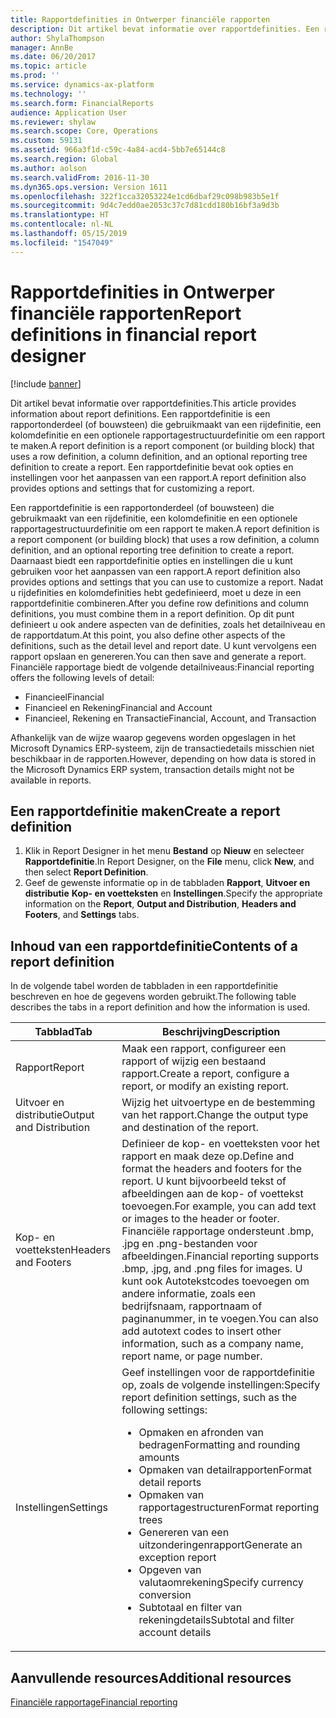 ```yaml
---
title: Rapportdefinities in Ontwerper financiële rapporten
description: Dit artikel bevat informatie over rapportdefinities. Een rapportdefinitie is een rapportonderdeel (of bouwsteen) die gebruikmaakt van een rijdefinitie, een kolomdefinitie en een optionele rapportagestructuurdefinitie om een rapport te maken. Een rapportdefinitie bevat ook opties en instellingen voor het aanpassen van een rapport.
author: ShylaThompson
manager: AnnBe
ms.date: 06/20/2017
ms.topic: article
ms.prod: ''
ms.service: dynamics-ax-platform
ms.technology: ''
ms.search.form: FinancialReports
audience: Application User
ms.reviewer: shylaw
ms.search.scope: Core, Operations
ms.custom: 59131
ms.assetid: 966a3f1d-c59c-4a84-acd4-5bb7e65144c8
ms.search.region: Global
ms.author: aolson
ms.search.validFrom: 2016-11-30
ms.dyn365.ops.version: Version 1611
ms.openlocfilehash: 322f1cca32053224e1cd6dbaf29c098b983b5e1f
ms.sourcegitcommit: 9d4c7edd0ae2053c37c7d81cdd180b16bf3a9d3b
ms.translationtype: HT
ms.contentlocale: nl-NL
ms.lasthandoff: 05/15/2019
ms.locfileid: "1547049"
---
```

# <a name="report-definitions-in-financial-report-designer"></a><span data-ttu-id="29c3f-105">Rapportdefinities in Ontwerper financiële rapporten</span><span class="sxs-lookup"><span data-stu-id="29c3f-105">Report definitions in financial report designer</span></span>

[!include [banner](../includes/banner.md)]

<span data-ttu-id="29c3f-106">Dit artikel bevat informatie over rapportdefinities.</span><span class="sxs-lookup"><span data-stu-id="29c3f-106">This article provides information about report definitions.</span></span> <span data-ttu-id="29c3f-107">Een rapportdefinitie is een rapportonderdeel (of bouwsteen) die gebruikmaakt van een rijdefinitie, een kolomdefinitie en een optionele rapportagestructuurdefinitie om een rapport te maken.</span><span class="sxs-lookup"><span data-stu-id="29c3f-107">A report definition is a report component (or building block) that uses a row definition, a column definition, and an optional reporting tree definition to create a report.</span></span> <span data-ttu-id="29c3f-108">Een rapportdefinitie bevat ook opties en instellingen voor het aanpassen van een rapport.</span><span class="sxs-lookup"><span data-stu-id="29c3f-108">A report definition also provides options and settings that for customizing a report.</span></span> 

<span data-ttu-id="29c3f-109">Een rapportdefinitie is een rapportonderdeel (of bouwsteen) die gebruikmaakt van een rijdefinitie, een kolomdefinitie en een optionele rapportagestructuurdefinitie om een rapport te maken.</span><span class="sxs-lookup"><span data-stu-id="29c3f-109">A report definition is a report component (or building block) that uses a row definition, a column definition, and an optional reporting tree definition to create a report.</span></span> <span data-ttu-id="29c3f-110">Daarnaast biedt een rapportdefinitie opties en instellingen die u kunt gebruiken voor het aanpassen van een rapport.</span><span class="sxs-lookup"><span data-stu-id="29c3f-110">A report definition also provides options and settings that you can use to customize a report.</span></span> <span data-ttu-id="29c3f-111">Nadat u rijdefinities en kolomdefinities hebt gedefinieerd, moet u deze in een rapportdefinitie combineren.</span><span class="sxs-lookup"><span data-stu-id="29c3f-111">After you define row definitions and column definitions, you must combine them in a report definition.</span></span> <span data-ttu-id="29c3f-112">Op dit punt definieert u ook andere aspecten van de definities, zoals het detailniveau en de rapportdatum.</span><span class="sxs-lookup"><span data-stu-id="29c3f-112">At this point, you also define other aspects of the definitions, such as the detail level and report date.</span></span> <span data-ttu-id="29c3f-113">U kunt vervolgens een rapport opslaan en genereren.</span><span class="sxs-lookup"><span data-stu-id="29c3f-113">You can then save and generate a report.</span></span> <span data-ttu-id="29c3f-114">Financiële rapportage biedt de volgende detailniveaus:</span><span class="sxs-lookup"><span data-stu-id="29c3f-114">Financial reporting offers the following levels of detail:</span></span>

- <span data-ttu-id="29c3f-115">Financieel</span><span class="sxs-lookup"><span data-stu-id="29c3f-115">Financial</span></span>
- <span data-ttu-id="29c3f-116">Financieel en Rekening</span><span class="sxs-lookup"><span data-stu-id="29c3f-116">Financial and Account</span></span>
- <span data-ttu-id="29c3f-117">Financieel, Rekening en Transactie</span><span class="sxs-lookup"><span data-stu-id="29c3f-117">Financial, Account, and Transaction</span></span>

<span data-ttu-id="29c3f-118">Afhankelijk van de wijze waarop gegevens worden opgeslagen in het Microsoft Dynamics ERP-systeem, zijn de transactiedetails misschien niet beschikbaar in de rapporten.</span><span class="sxs-lookup"><span data-stu-id="29c3f-118">However, depending on how data is stored in the Microsoft Dynamics ERP system, transaction details might not be available in reports.</span></span>

## <a name="create-a-report-definition"></a><span data-ttu-id="29c3f-119">Een rapportdefinitie maken</span><span class="sxs-lookup"><span data-stu-id="29c3f-119">Create a report definition</span></span>
1. <span data-ttu-id="29c3f-120">Klik in Report Designer in het menu **Bestand** op **Nieuw** en selecteer **Rapportdefinitie**.</span><span class="sxs-lookup"><span data-stu-id="29c3f-120">In Report Designer, on the **File** menu, click **New**, and then select **Report Definition**.</span></span>
2. <span data-ttu-id="29c3f-121">Geef de gewenste informatie op in de tabbladen **Rapport**, **Uitvoer en distributie** **Kop- en voetteksten** en **Instellingen**.</span><span class="sxs-lookup"><span data-stu-id="29c3f-121">Specify the appropriate information on the **Report**, **Output and Distribution**, **Headers and Footers**, and **Settings** tabs.</span></span>

## <a name="contents-of-a-report-definition"></a><span data-ttu-id="29c3f-122">Inhoud van een rapportdefinitie</span><span class="sxs-lookup"><span data-stu-id="29c3f-122">Contents of a report definition</span></span>
<span data-ttu-id="29c3f-123">In de volgende tabel worden de tabbladen in een rapportdefinitie beschreven en hoe de gegevens worden gebruikt.</span><span class="sxs-lookup"><span data-stu-id="29c3f-123">The following table describes the tabs in a report definition and how the information is used.</span></span>

<table>
<thead>
<tr>
<th><span data-ttu-id="29c3f-124">Tabblad</span><span class="sxs-lookup"><span data-stu-id="29c3f-124">Tab</span></span></th>
<th><span data-ttu-id="29c3f-125">Beschrijving</span><span class="sxs-lookup"><span data-stu-id="29c3f-125">Description</span></span></th>
</tr>
</thead>
<tbody>
<tr>
<td><span data-ttu-id="29c3f-126">Rapport</span><span class="sxs-lookup"><span data-stu-id="29c3f-126">Report</span></span></td>
<td><span data-ttu-id="29c3f-127">Maak een rapport, configureer een rapport of wijzig een bestaand rapport.</span><span class="sxs-lookup"><span data-stu-id="29c3f-127">Create a report, configure a report, or modify an existing report.</span></span></td>
</tr>
<tr>
<td><span data-ttu-id="29c3f-128">Uitvoer en distributie</span><span class="sxs-lookup"><span data-stu-id="29c3f-128">Output and Distribution</span></span></td>
<td><span data-ttu-id="29c3f-129">Wijzig het uitvoertype en de bestemming van het rapport.</span><span class="sxs-lookup"><span data-stu-id="29c3f-129">Change the output type and destination of the report.</span></span></td>
</tr>
<tr>
<td><span data-ttu-id="29c3f-130">Kop- en voetteksten</span><span class="sxs-lookup"><span data-stu-id="29c3f-130">Headers and Footers</span></span></td>
<td><span data-ttu-id="29c3f-131">Definieer de kop- en voetteksten voor het rapport en maak deze op.</span><span class="sxs-lookup"><span data-stu-id="29c3f-131">Define and format the headers and footers for the report.</span></span> <span data-ttu-id="29c3f-132">U kunt bijvoorbeeld tekst of afbeeldingen aan de kop- of voettekst toevoegen.</span><span class="sxs-lookup"><span data-stu-id="29c3f-132">For example, you can add text or images to the header or footer.</span></span> <span data-ttu-id="29c3f-133">Financiële rapportage ondersteunt .bmp, .jpg en .png-bestanden voor afbeeldingen.</span><span class="sxs-lookup"><span data-stu-id="29c3f-133">Financial reporting supports .bmp, .jpg, and .png files for images.</span></span> <span data-ttu-id="29c3f-134">U kunt ook Autotekstcodes toevoegen om andere informatie, zoals een bedrijfsnaam, rapportnaam of paginanummer, in te voegen.</span><span class="sxs-lookup"><span data-stu-id="29c3f-134">You can also add autotext codes to insert other information, such as a company name, report name, or page number.</span></span></td>
</tr>
<tr>
<td><span data-ttu-id="29c3f-135">Instellingen</span><span class="sxs-lookup"><span data-stu-id="29c3f-135">Settings</span></span></td>
<td><span data-ttu-id="29c3f-136">Geef instellingen voor de rapportdefinitie op, zoals de volgende instellingen:</span><span class="sxs-lookup"><span data-stu-id="29c3f-136">Specify report definition settings, such as the following settings:</span></span>
<ul>
<li><span data-ttu-id="29c3f-137">Opmaken en afronden van bedragen</span><span class="sxs-lookup"><span data-stu-id="29c3f-137">Formatting and rounding amounts</span></span></li>
<li><span data-ttu-id="29c3f-138">Opmaken van detailrapporten</span><span class="sxs-lookup"><span data-stu-id="29c3f-138">Format detail reports</span></span></li>
<li><span data-ttu-id="29c3f-139">Opmaken van rapportagestructuren</span><span class="sxs-lookup"><span data-stu-id="29c3f-139">Format reporting trees</span></span></li>
<li><span data-ttu-id="29c3f-140">Genereren van een uitzonderingenrapport</span><span class="sxs-lookup"><span data-stu-id="29c3f-140">Generate an exception report</span></span></li>
<li><span data-ttu-id="29c3f-141">Opgeven van valutaomrekening</span><span class="sxs-lookup"><span data-stu-id="29c3f-141">Specify currency conversion</span></span></li>
<li><span data-ttu-id="29c3f-142">Subtotaal en filter van rekeningdetails</span><span class="sxs-lookup"><span data-stu-id="29c3f-142">Subtotal and filter account details</span></span></li>
</ul>
</td>
</tr>
</tbody>
</table>

## <a name="additional-resources"></a><span data-ttu-id="29c3f-143">Aanvullende resources</span><span class="sxs-lookup"><span data-stu-id="29c3f-143">Additional resources</span></span>

[<span data-ttu-id="29c3f-144">Financiële rapportage</span><span class="sxs-lookup"><span data-stu-id="29c3f-144">Financial reporting</span></span>](financial-reporting-intro.md)
